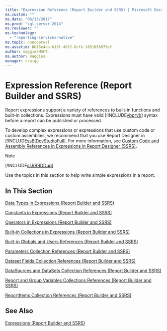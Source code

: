 ```yaml
---
title: "Expression Reference (Report Builder and SSRS) | Microsoft Docs"
ms.custom: ""
ms.date: "06/13/2017"
ms.prod: "sql-server-2014"
ms.reviewer: ""
ms.technology: 
  - "reporting-services-native"
ms.topic: conceptual
ms.assetid: bb16e4ab-b13f-48f2-8cfe-1851656875ef
author: maggiesMSFT
ms.author: maggies
manager: craigg
---
```

# Expression Reference (Report Builder and SSRS)
  Report expressions support a variety of references to built-in functions and built-in collections. Expressions must have valid [!INCLUDE[vbprvb](../../includes/vbprvb-md.md)] syntax before a report can be published or processed.  
  
 To develop complex expressions or expressions that use custom code or custom assemblies, we recommend that you use Report Designer in [!INCLUDE[ssBIDevStudioFull](../../includes/ssbidevstudiofull-md.md)]. For more information, see [Custom Code and Assembly References in Expressions in Report Designer &#40;SSRS&#41;](custom-code-and-assembly-references-in-expressions-in-report-designer-ssrs.md).  
  
> [!NOTE]  
>  [!INCLUDE[ssRBRDDup](../../includes/ssrbrddup-md.md)]  
  
 Use the topics in this section to help write simple expressions in a report.  
  
## In This Section  
 [Data Types in Expressions &#40;Report Builder and SSRS&#41;](expressions-report-builder-and-ssrs.md)  
  
 [Constants in Expressions &#40;Report Builder and SSRS&#41;](constants-in-expressions-report-builder-and-ssrs.md)  
  
 [Operators in Expressions &#40;Report Builder and SSRS&#41;](operators-in-expressions-report-builder-and-ssrs.md)  
  
 [Built-in Collections in Expressions &#40;Report Builder and SSRS&#41;](built-in-collections-in-expressions-report-builder.md)  
  
 [Built-in Globals and Users References &#40;Report Builder and SSRS&#41;](built-in-collections-built-in-globals-and-users-references-report-builder.md)  
  
 [Parameters Collection References &#40;Report Builder and SSRS&#41;](built-in-collections-parameters-collection-references-report-builder.md)  
  
 [Dataset Fields Collection References &#40;Report Builder and SSRS&#41;](built-in-collections-dataset-fields-collection-references-report-builder.md)  
  
 [DataSources and DataSets Collection References &#40;Report Builder and SSRS&#41;](built-in-collections-datasources-and-datasets-references-report-builder.md)  
  
 [Report and Group Variables Collections References &#40;Report Builder and SSRS&#41;](built-in-collections-report-and-group-variables-references-report-builder.md)  
  
 [ReportItems Collection References &#40;Report Builder and SSRS&#41;](built-in-collections-reportitems-collection-references-report-builder.md)  
  
## See Also  
 [Expressions &#40;Report Builder and SSRS&#41;](expressions-report-builder-and-ssrs.md)  
  
  
